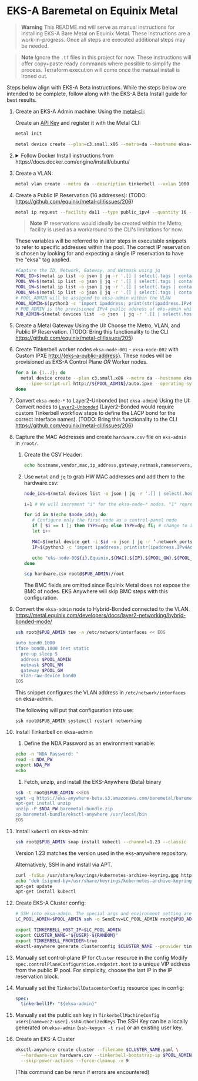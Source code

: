 # EKS-A Baremetal on Equinix Metal

> **Warning**
> This README.md will serve as manual instructions for installing EKS-A Bare Metal on Equinix Metal.  These instructions are a work-in-progress. Once all steps are executed additional steps may be needed.

> **Note**
> Ignore the `.tf` files in this project for now. These instructions will offer copy+paste ready commands where possible to simplify the process. Terraform execution will come once the manual install is ironed out.

Steps below align with EKS-A Beta instructions. While the steps below are intended to be complete, follow along with the EKS-A Beta Install guide for best results.

1. Create an EKS-A Admin machine:
   Using the [metal-cli](https://github.com/equinix/metal-cli):

   Create an [API Key](https://console.equinix.com/users/-/api-keys) and register it with the Metal CLI:

   ```sh
   metal init
   ```

   ```sh
   metal device create --plan=c3.small.x86 --metro=da --hostname eksa-admin --operating-system ubuntu_20_04
   ```

1. <details><summary>Follow Docker Install instructions from https://docs.docker.com/engine/install/ubuntu/</summary>
   ```sh
   sudo apt-get remove docker docker-engine docker.io containerd runc
   ```
   This will have no effect on Equinix Metal, none of these packages are installed.

   ```sh
    sudo apt-get update
    sudo apt-get install \
      ca-certificates \
      curl \
      gnupg \
      lsb-release
    ```

    On Equinix Metal, only ca-certificates will be installed.

    ```sh
    sudo mkdir -p /etc/apt/keyrings
    curl -fsSL https://download.docker.com/linux/ubuntu/gpg | sudo gpg --dearmor -o /etc/apt/keyrings/docker.gpg
    ```

    ```sh
    echo "deb [arch=$(dpkg --print-architecture) signed-by=/etc/apt/keyrings/docker.gpg] https://download.docker.com/linux/ubuntu $(lsb_release -cs) stable" | sudo tee /etc/apt/sources.list.d/docker.list > /dev/null
    ```

    ```sh
    sudo apt-get update
    sudo apt-get install docker-ce docker-ce-cli containerd.io docker-compose-plugin
    ```

    </details>
1. Create a VLAN:

     ```sh
     metal vlan create --metro da --description tinkerbell --vxlan 1000
     ```

1. Create a Public IP Reservation (16 addresses): (TODO: <https://github.com/equinix/metal-cli/issues/206>)

     ```sh
     metal ip request --facility da11 --type public_ipv4 --quantity 16 --tags eksa
     ```

     > **Note**
     > IP reservations would ideally be created within the Metro, facility is used as a workaround to the CLI's limitations for now.

     These variables will be referred to in later steps in executable snippets to refer to specific addresses within the pool. The correct IP reservation is chosen by looking for and expecting a single IP reservation to have the "eksa" tag applied.

     ```sh
     #Capture the ID, Network, Gateway, and Netmask using jq
     POOL_ID=$(metal ip list -o json | jq -r '.[] | select(.tags | contains(["eksa"]))? | .id')
     POOL_NW=$(metal ip list -o json | jq -r '.[] | select(.tags | contains(["eksa"]))? | .network')
     POOL_GW=$(metal ip list -o json | jq -r '.[] | select(.tags | contains(["eksa"]))? | .gateway')
     POOL_NM=$(metal ip list -o json | jq -r '.[] | select(.tags | contains(["eksa"]))? | .netmask')
     # POOL_ADMIN will be assigned to eksa-admin within the VLAN
     POOL_ADMIN=$(python3 -c 'import ipaddress; print(str(ipaddress.IPv4Address("'${POOL_GW}'")+1))')
     # PUB_ADMIN is the provisioned IPv4 public address of eks-admin which we can use with ssh
     PUB_ADMIN=$(metal devices list  -o json  | jq -r '.[] | select(.hostname=="eksa-admin") | .ip_addresses [] | select(contains({"public":true,"address_family":4})) | .address')
     ```

1. Create a Metal Gateway
   Using the UI: Choose the Metro, VLAN, and Public IP Reservation.
   (TODO: Bring this functionality to the CLI <https://github.com/equinix/metal-cli/issues/205>)

1. Create Tinkerbell worker nodes `eksa-node-001` - `eksa-node-002` with Custom IPXE <http://{eks-a-public-address>}. These nodes will be provisioned as EKS-A Control Plane *OR* Worker nodes.

     ```sh
     for a in {1..2}; do
       metal device create --plan c3.small.x86 --metro da --hostname eksa-node-00$a \
         --ipxe-script-url http://${POOL_ADMIN}/auto.ipxe --operating-system custom_ipxe
     done
     ```

1. Convert `eksa-node-*` to Layer2-Unbonded (not `eksa-admin`)
   Using the UI: Convert nodes to [`Layer2-Unbonded`](https://metal.equinix.com/developers/docs/layer2-networking/layer2-mode/#converting-to-layer-2-unbonded-mode) (Layer2-Bonded would require custom Tinkerbell workflow steps to define the LACP bond for the correct interface names).
   (TODO: Bring this functionality to the CLI <https://github.com/equinix/metal-cli/issues/206>)
1. Capture the MAC Addresses and create `hardware.csv` file on `eks-admin` in `/root/`.
   1. Create the CSV Header:

      ```sh
      echo hostname,vendor,mac,ip_address,gateway,netmask,nameservers,disk,labels > hardware.csv
      ```

   1. Use `metal` and `jq` to grab HW MAC addresses and add them to the hardware.csv:

      ```sh
      node_ids=$(metal devices list -o json | jq -r '.[] | select(.hostname | startswith("eksa-node")) | .id')

      i=1 # We will increment "i" for the eksa-node-* nodes. "1" represents the eksa-admin node.

      for id in $(echo $node_ids); do
         # Configure only the first node as a control-panel node
         if [ $i == 1 ]; then TYPE=cp; else TYPE=dp; fi; # change to 3 for HA
         let i++

         MAC=$(metal device get -i $id -o json | jq -r ‘.network_ports | .[] | select(.name == "eth0") | .data.mac’)
         IP=$(python3 -c 'import ipaddress; print(str(ipaddress.IPv4Address("'${POOL_GW}'")+'$i'))')

         echo "eks-node-00${i},Equinix,${MAC},${IP},${POOL_GW},${POOL_NM},8.8.8.8,/dev/sda,type=${TYPE}" >> hardware.csv
      done

      scp hardware.csv root@$PUB_ADMIN:/root
      ```

      The BMC fields are omitted since Equinix Metal does not expose the BMC of nodes. EKS Anywhere will skip BMC steps with this configuration.

1. Convert the `eksa-admin` node to Hybrid-Bonded connected to the VLAN.
   <https://metal.equinix.com/developers/docs/layer2-networking/hybrid-bonded-mode/>

      ```sh
      ssh root@$PUB_ADMIN tee -a /etc/network/interfaces << EOS

      auto bond0.1000
      iface bond0.1000 inet static
        pre-up sleep 5
        address $POOL_ADMIN
        netmask $POOL_NM
        gateway $POOL_GW
        vlan-raw-device bond0
      EOS
      ```

   This snippet configures the VLAN address in `/etc/network/interfaces` on eksa-admin.

   The following will put that configuration into use:

   `ssh root@$PUB_ADMIN systemctl restart networking`
1. Install Tinkerbell on eksa-admin
    1. Define the NDA Password as an environment variable:

      ```sh
      echo -n "NDA Password: "
      read -s NDA_PW
      export NDA_PW
      echo
      ```

    1. Fetch, unzip, and install the EKS-Anywhere (Beta) binary

      ```sh
      ssh -t root@$PUB_ADMIN <<EOS
      wget -q https://eks-anywhere-beta.s3.amazonaws.com/baremetal/baremetal-bundle.zip
      apt-get install unzip
      unzip -P $NDA_PW baremetal-bundle.zip
      cp baremetal-bundle/eksctl-anywhere /usr/local/bin
      EOS
      ```

1. Install `kubectl` on eksa-admin:

   ```sh
   ssh root@$PUB_ADMIN snap install kubectl --channel=1.23 --classic
   ```

   Version 1.23 matches the version used in the eks-anywhere repository.

   Alternatively, SSH in and install via APT.

   ```sh
   curl -fsSLo /usr/share/keyrings/kubernetes-archive-keyring.gpg https://packages.cloud.google.com/apt/doc/apt-key.gpg
   echo "deb [signed-by=/usr/share/keyrings/kubernetes-archive-keyring.gpg] https://apt.kubernetes.io/ kubernetes-xenial main" | sudo tee /etc/apt/sources.list.d/kubernetes.list
   apt-get update
   apt-get install kubectl
   ```

1. Create EKS-A Cluster config:

   ```sh
   # SSH into eksa-admin. The special args and environment setting are just tricks to plumb $POOL_ADMIN into the eksa-admin environment.
   LC_POOL_ADMIN=$POOL_ADMIN ssh -o SendEnv=LC_POOL_ADMIN root@$PUB_ADMIN
   ```

   ```sh
   export TINKERBELL_HOST_IP=$LC_POOL_ADMIN
   export CLUSTER_NAME="${USER}-${RANDOM}"
   export TINKERBELL_PROVIDER=true
   eksctl-anywhere generate clusterconfig $CLUSTER_NAME --provider tinkerbell > $CLUSTER_NAME.yaml
   ```

1. Manually set control-plane IP for `Cluster` resource in the config
   Modify `spec.controlPlaneConfiguration.endpoint.host` to a unique VIP address from the public IP pool. For simplicity, choose the last IP in the IP reservation block.
1. Manually set the `TinkerbellDatacenterConfig` resource `spec` in config:

   ```yaml
   spec:
     tinkerbellIP: "${eksa-admin}"
   ```

1. Manually set the public ssh key in `TinkerbellMachineConfig` `users[name=ec2-user].sshAuthorizedKeys`
   The SSH Key can be a locally generated on `eksa-admin` (`ssh-keygen -t rsa`) or an existing user key.
1. Create an EKS-A Cluster

   ```sh
   eksctl-anywhere create cluster --filename $CLUSTER_NAME.yaml \
     --hardware-csv hardware.csv --tinkerbell-bootstrap-ip $POOL_ADMIN \
     --skip-power-actions --force-cleanup -v 9
   ```

   (This command can be rerun if errors are encountered)
